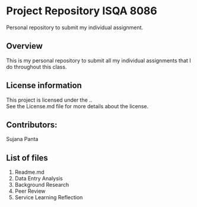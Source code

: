 # Project Repository ISQA 8086  
Personal repository to submit my individual assignment.  
  
## Overview  
This is my personal repository to submit all my individual assignments that I do throughout this class.  
>
## License information  
This project is licensed under the ..  
See the License.md file for more details about the license.
>
## Contributors:  
Sujana Panta
>
## List of files  
1. Readme.md
2. Data Entry Analysis
3. Background Research
4. Peer Review
5. Service Learning Reflection
